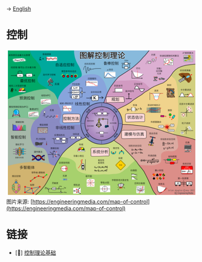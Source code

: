 -> [English](/SKILLSETS/CONTROL/control.md)

# 控制
![Control_Map](Control_Map_Chinese.png)
图片来源: [https://engineeringmedia.com/map-of-control](https://engineeringmedia.com/map-of-control)

# 链接
- [📗] [控制理论基础](https://engineeringmedia.com/books)
